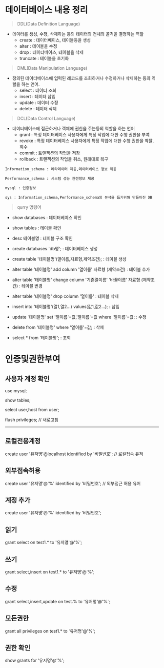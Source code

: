 # 데이터베이스 내용 정리

> DDL(Data Definition Language)
+ 데이터를 생성, 수정, 삭제하는 등의 데이터의 전체의 골격을 결정하는 역할
  + create : 데이터베이스, 테이블등을 생성
  + alter : 테이블을 수정
  + drop : 데이터베이스, 테이블을 삭제
  + truncate : 테이블을 초기화

> DML(Data Manipulation Language)
+ 정의된 데이터베이스에 입력된 레코드를 조회하거나 수정하거나 삭제하는 등의 역할을 하는 언어.
  + select : 데이터 조회
  + insert : 데이터 삽입
  + update : 데이터 수정
  + delete : 데이터 삭제

> DCL(Data Control Language)
+ 데이터베이스에 접근하거나 객체에 권한을 주는등의 역할을 하는 언어
  + grant : 특정 데이터베이스 사용자에게 특정 작업에 대한 수행 권한을 부여
  + revoke : 특정 데이터베이스 사용자에게 특정 작업에 대한 수행 권한을 박탈, 회수
  + commit : 트랜잭션의 작업을 저장
  + rollback : 트랜잭션의 작업을 취소, 원래대로 복구

`Information_schema : 메타데이터 제공,데이터베이스 정보 제공`

`Performance_schema : 시스템 성능 관련정보 제공`

`mysql : 인증정보`

`sys : Information_schema,Performance_schema의 분석을 돕기위해 만들어진 DB`


> qurry 명령어
  + show databases : 데이터베이스 확인
  + show tables : 테이블 확인
  + desc 테이블명 : 테이블 구조 확인

  + create databases 'db명'; : 데이터베이스 생성
  + create table '테이블명'(열이름,자료형,제약조건); : 테이블 생성
  + alter table '테이블명' add column '열이름' 자료형 (제약조건) : 테이블 추가 
  + alter table '테이블명' change column '기존열이름' '바꿀이름' 자료형 (제약조건) : 테이블 변경
  + alter table '테이블명' drop column '열이름' : 테이블 삭제

  + insert into '테이블명'(열1,열2...) values(값1,값2...);  : 삽입
  + update '테이블명' set '열이름'=값,'열이름'=값 where '열이름'=값;  : 수정
  + delete from '테이블명' where '열이름'=값; : 삭제
  + select * from '테이블명'; : 조회

# 인증및권한부여

**사용자 계정 확인**
-----------------------
use mysql;

show tables;

select user,host from user;

flush privileges;	// 새로고침

-----------
**로컬전용계정**
-----------
create user '유저명'@localhost identified by '비밀번호'; // 로컬접속 유저


**외부접속허용**
-----------
create user '유저명'@'%' identified by '비밀번호';	// 외부접근 허용 유저

**계정 추가**
-----------
create user '유저명'@'%' identified by '비밀번호';

**읽기**
-----------
grant select on test1.* to '유저명'@'%';

**쓰기**
-----------
grant select,insert on test1.* to '유저명'@'%';

**수정**
-----------
grant select,insert,update on test.% to '유저명'@'%';

**모든권한**
-----------
grant all privileges on test1.* to '유저명'@'%';

**권한 확인**
-----------
show grants for '유저명'@'%';
